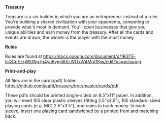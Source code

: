 **Treasury**

Treasury is a civ builder in which you are an entrepreneur instead of a ruler.  You're building a shared civilization with your opponents, competing to provide what's most in demand.  You'll open businesses that give you unique abilities and earn money from the treasury.  After all the cards and events are drawn, the winner is the player with the most money.

**Rules** 

Rules are found at https://docs.google.com/document/d/1RGTE-jsQCnEzkjWONg7g4ya9vjgIi8XzWOxW4MqG8jw/edit?usp=sharing

**Print-and-play**

All files are in the cards/pdf/ folder. 
https://github.com/jaafit/treasury/tree/master/cards/pdf.

These pdfs should be printed single-sided on 8.5"x11" paper.  In addition, you will need 105 clear plastic sleeves (fitting 2.5"x3.5"), 105 standard-sized playing cards (e.g. MtG 2.5"x3.5"), and coins to track money.  In each sleeve, insert one playing card sandwiched by a printed front and matching back.